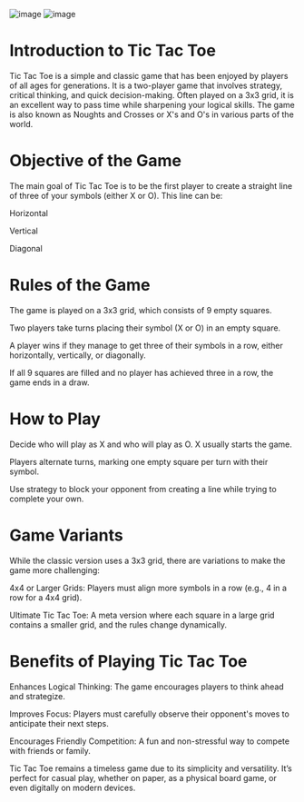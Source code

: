 ![image](https://github.com/user-attachments/assets/21db1e77-8a14-4091-b91d-47ba1d853892)  ![image](https://github.com/user-attachments/assets/70d2d9a4-667d-4428-82d4-9ccc4f4afa76)

# Introduction to Tic Tac Toe

Tic Tac Toe is a simple and classic game that has been enjoyed by players of all ages for generations. It is a two-player game that involves strategy, critical thinking, and quick decision-making. Often played on a 3x3 grid, it is an excellent way to pass time while sharpening your logical skills. The game is also known as Noughts and Crosses or X's and O's in various parts of the world.

# Objective of the Game

The main goal of Tic Tac Toe is to be the first player to create a straight line of three of your symbols (either X or O). This line can be:

Horizontal

Vertical

Diagonal

# Rules of the Game

The game is played on a 3x3 grid, which consists of 9 empty squares.

Two players take turns placing their symbol (X or O) in an empty square.

A player wins if they manage to get three of their symbols in a row, either horizontally, vertically, or diagonally.

If all 9 squares are filled and no player has achieved three in a row, the game ends in a draw.

# How to Play

Decide who will play as X and who will play as O. X usually starts the game.

Players alternate turns, marking one empty square per turn with their symbol.

Use strategy to block your opponent from creating a line while trying to complete your own.

# Game Variants

While the classic version uses a 3x3 grid, there are variations to make the game more challenging:

4x4 or Larger Grids: Players must align more symbols in a row (e.g., 4 in a row for a 4x4 grid).

Ultimate Tic Tac Toe: A meta version where each square in a large grid contains a smaller grid, and the rules change dynamically.

# Benefits of Playing Tic Tac Toe

Enhances Logical Thinking: The game encourages players to think ahead and strategize.

Improves Focus: Players must carefully observe their opponent's moves to anticipate their next steps.

Encourages Friendly Competition: A fun and non-stressful way to compete with friends or family.

Tic Tac Toe remains a timeless game due to its simplicity and versatility. It’s perfect for casual play, whether on paper, as a physical board game, or even digitally on modern devices.
